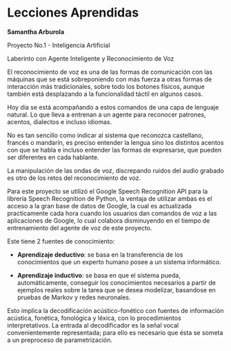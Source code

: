 # Lecciones Aprendidas

**Samantha Arburola**

Proyecto No.1 - Inteligencia Artificial

Laberinto con Agente Inteligente y Reconocimiento de Voz





El reconocimiento de voz es una de las formas de comunicación con las máquinas que se está sobreponiendo con más fuerza a otras formas de interacción más tradicionales, sobre todo los botones físicos, aunque también está desplazando a la funcionalidad táctil en algunos casos.



Hoy día se está acompañando a estos comandos de una capa de lenguaje natural.  Lo que lleva a entrenan a un agente para reconocer patrones, acentos, dialectos e incluso idiomas.

No es tan sencillo como indicar al sistema que reconozca castellano, francés o mandarín, es preciso entender la lengua sino los distintos acentos con que se habla e incluso entender las formas de expresarse, que pueden ser diferentes en cada hablante.



La manipulación de las ondas de voz, discrepando ruidos del audio grabado es otro de los retos del reconocimiento de voz.



Para este proyecto se utilizó el Google Speech Recognition API para la librería Speech Recognition de Python, la ventaja de utilizar ambas es el acceso a la gran base de datos de Google, la cual es actualizada practicamente cada hora cuando los usuarios dan comandos de voz a las aplicaciones de Google, lo cual colabora disminuyendo en el tiempo de entrenamiento del agente de voz de este proyecto.



Este tiene 2 fuentes de conocimiento:

* **Aprendizaje deductivo**: se basa en la transferencia de los conocimientos que un experto humano posee a un sistema informático.

- **Aprendizaje inductivo**:  se basa en que el sistema pueda, automáticamente, conseguir los conocimientos necesarios a partir de ejemplos reales sobre la tarea que se desea modelizar, basandose en pruebas de Markov y redes neuronales.



Esto implica la decodificación acústico-fonético con  fuentes de información acústica, fonética, fonológica y léxica, con lo procedimientos interpretativos. La entrada al decodificador es la señal vocal convenientemente representada; para ello es necesario que ésta se someta a un preproceso de parametrización.